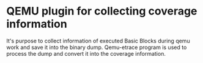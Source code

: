 # QEMU plugin for collecting coverage information

It's purpose to collect information of executed Basic Blocks during qemu work and save it into the binary dump.
Qemu-etrace program is used to process the dump and convert it into the coverage information.
